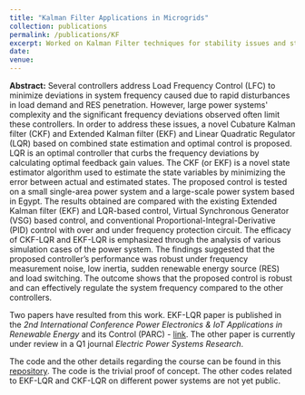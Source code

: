 ```yaml
---
title: "Kalman Filter Applications in Microgrids"
collection: publications
permalink: /publications/KF
excerpt: Worked on Kalman Filter techniques for stability issues and state estimation of voltages to avoid voltage regulation issues in multiple Distributed Energy Resources.
date: 
venue:
---
```


**Abstract:**
Several controllers address Load Frequency Control (LFC) to minimize deviations in system frequency caused due to rapid disturbances in load demand and RES penetration. However, large power systems' complexity and the significant frequency deviations observed often limit these controllers. In order to address these issues, a novel Cubature Kalman filter (CKF) and Extended Kalman filter (EKF) and Linear Quadratic Regulator (LQR) based on combined state estimation and optimal control is proposed. LQR is an optimal controller that curbs the frequency deviations by calculating optimal feedback gain values. The CKF (or EKF) is a novel state estimator algorithm used to estimate the state variables by minimizing the error between actual and estimated states. The proposed control is tested on a small single-area power system and a large-scale power system based in Egypt. The results obtained are compared with the existing Extended Kalman filter (EKF) and LQR-based control, Virtual Synchronous Generator (VSG) based control, and conventional Proportional-Integral-Derivative (PID) control with over and under frequency protection circuit. The efficacy of CKF-LQR and EKF-LQR is emphasized through the analysis of various simulation cases of the power system. The findings suggested that the proposed controller’s performance was robust under frequency measurement noise, low inertia, sudden renewable energy source (RES) and load switching. The outcome shows that the proposed control is robust and can effectively regulate the system frequency compared to the other controllers.

Two papers have resulted from this work. EKF-LQR paper is published in the *2nd International Conference Power Electronics & IoT Applications in Renewable Energy* and its Control (PARC) - [link](https://ieeexplore.ieee.org/abstract/document/9726570). The other paper is currently under review in a Q1 journal *Electric Power Systems Research*. 

The code and the other details regarding the course can be found in this [repository](https://github.com/vishwas1101/KF-in-microgrids). The code is the trivial proof of concept. The other codes related to EKF-LQR and CKF-LQR on different power systems are not yet public. 




